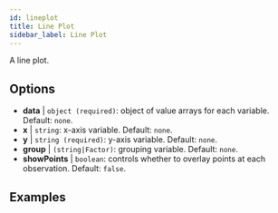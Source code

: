 ```yaml
---
id: lineplot
title: Line Plot
sidebar_label: Line Plot
---
```


A line plot.

## Options

* __data__ | `object (required)`: object of value arrays for each variable. Default: `none`.
* __x__ | `string`: x-axis variable. Default: `none`.
* __y__ | `string (required)`: y-axis variable. Default: `none`.
* __group__ | `(string|Factor)`: grouping variable. Default: `none`.
* __showPoints__ | `boolean`: controls whether to overlay points at each observation. Default: `false`.


## Examples

